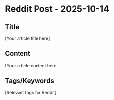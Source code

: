 # Reddit Post - 2025-10-14

## Title
[Your article title here]

## Content
[Your article content here]

## Tags/Keywords
[Relevant tags for Reddit]
